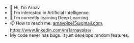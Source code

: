 - 👋 Hi, I’m Arnav
- 👀 I’m interested in Artificial Intelligence
- 🌱 I’m currently learning Deep Learning
- 📫 How to reach me: arnavpise15@gmail.com,  https://www.linkedin.com/in/1arnavpise/
- My code never has bugs. It just develops random features.

<!---
arnavpise/arnavpise is a ✨ special ✨ repository because its `README.md` (this file) appears on your GitHub profile.
You can click the Preview link to take a look at your changes.
--->
